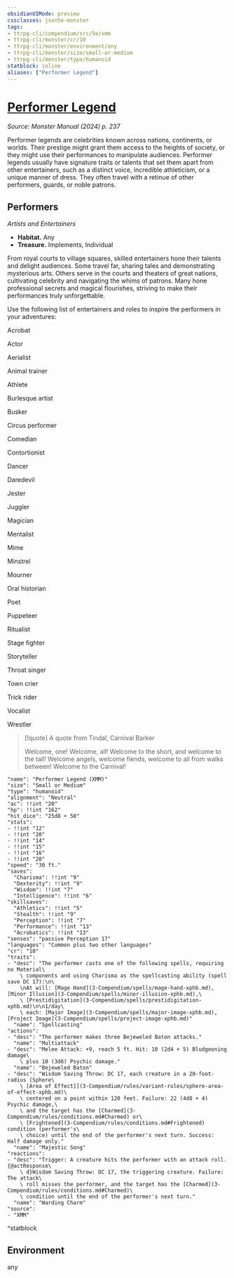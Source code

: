 ```yaml
---
obsidianUIMode: preview
cssclasses: json5e-monster
tags:
- ttrpg-cli/compendium/src/5e/xmm
- ttrpg-cli/monster/cr/10
- ttrpg-cli/monster/environment/any
- ttrpg-cli/monster/size/small-or-medium
- ttrpg-cli/monster/type/humanoid
statblock: inline
aliases: ["Performer Legend"]
---
```

# [Performer Legend](3-Compendium\bestiary\humanoid/performer-legend-xmm.md)
*Source: Monster Manual (2024) p. 237*  

Performer legends are celebrities known across nations, continents, or worlds. Their prestige might grant them access to the heights of society, or they might use their performances to manipulate audiences. Performer legends usually have signature traits or talents that set them apart from other entertainers, such as a distinct voice, incredible athleticism, or a unique manner of dress. They often travel with a retinue of other performers, guards, or noble patrons.

## Performers

*Artists and Entertainers*

- **Habitat.** Any  
- **Treasure.** Implements, Individual  

From royal courts to village squares, skilled entertainers hone their talents and delight audiences. Some travel far, sharing tales and demonstrating mysterious arts. Others serve in the courts and theaters of great nations, cultivating celebrity and navigating the whims of patrons. Many hone professional secrets and magical flourishes, striving to make their performances truly unforgettable.

Use the following list of entertainers and roles to inspire the performers in your adventures:

Acrobat

Actor

Aerialist

Animal trainer

Athlete

Burlesque artist

Busker

Circus performer

Comedian

Contortionist

Dancer

Daredevil

Jester

Juggler

Magician

Mentalist

Mime

Minstrel

Mourner

Oral historian

Poet

Puppeteer

Ritualist

Stage fighter

Storyteller

Throat singer

Town crier

Trick rider

Vocalist

Wrestler

> [!quote] A quote from Tindal, Carnival Barker  
> 
> Welcome, one! Welcome, all! Welcome to the short, and welcome to the tall! Welcome angels, welcome fiends, welcome to all from walks between! Welcome to the Carnival!


```statblock
"name": "Performer Legend (XMM)"
"size": "Small or Medium"
"type": "humanoid"
"alignment": "Neutral"
"ac": !!int "20"
"hp": !!int "162"
"hit_dice": "25d8 + 50"
"stats":
- !!int "12"
- !!int "20"
- !!int "14"
- !!int "15"
- !!int "16"
- !!int "20"
"speed": "30 ft."
"saves":
  "Charisma": !!int "9"
  "Dexterity": !!int "9"
  "Wisdom": !!int "7"
  "Intelligence": !!int "6"
"skillsaves":
  "Athletics": !!int "5"
  "Stealth": !!int "9"
  "Perception": !!int "7"
  "Performance": !!int "13"
  "Acrobatics": !!int "13"
"senses": "passive Perception 17"
"languages": "Common plus two other languages"
"cr": "10"
"traits":
- "desc": "The performer casts one of the following spells, requiring no Material\
    \ components and using Charisma as the spellcasting ability (spell save DC 17):\n\
    \nAt will: [Mage Hand](3-Compendium/spells/mage-hand-xphb.md), [Minor Illusion](3-Compendium/spells/minor-illusion-xphb.md),\
    \ [Prestidigitation](3-Compendium/spells/prestidigitation-xphb.md)\n\n1/day\
    \ each: [Major Image](3-Compendium/spells/major-image-xphb.md), [Project Image](3-Compendium/spells/project-image-xphb.md)"
  "name": "Spellcasting"
"actions":
- "desc": "The performer makes three Bejeweled Baton attacks."
  "name": "Multiattack"
- "desc": "Melee Attack: +9, reach 5 ft. Hit: 10 (2d4 + 5) Bludgeoning damage\
    \ plus 10 (3d6) Psychic damage."
  "name": "Bejeweled Baton"
- "desc": "Wisdom Saving Throw: DC 17, each creature in a 20-foot-radius [Sphere\
    \ [Area of Effect]](3-Compendium/rules/variant-rules/sphere-area-of-effect-xphb.md)\
    \ centered on a point within 120 feet. Failure: 22 (4d8 + 4) Psychic damage,\
    \ and the target has the [Charmed](3-Compendium/rules/conditions.md#Charmed) or\
    \ [Frightened](3-Compendium/rules/conditions.md#Frightened) condition (performer's\
    \ choice) until the end of the performer's next turn. Success: Half damage only."
  "name": "Majestic Song"
"reactions":
- "desc": "Trigger: A creature hits the performer with an attack roll. {@actResponse\
    \ d}Wisdom Saving Throw: DC 17, the triggering creature. Failure: The attack\
    \ roll misses the performer, and the target has the [Charmed](3-Compendium/rules/conditions.md#Charmed)\
    \ condition until the end of the performer's next turn."
  "name": "Warding Charm"
"source":
- "XMM"
```
^statblock

## Environment

any